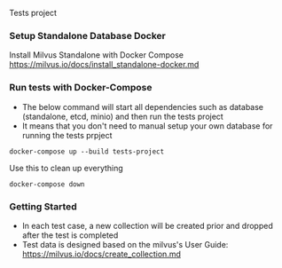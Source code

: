 Tests project

### Setup Standalone Database Docker

Install Milvus Standalone with Docker Compose https://milvus.io/docs/install_standalone-docker.md

### Run tests with Docker-Compose

- The below command will start all dependencies such as database (standalone, etcd, minio) and then run the tests
  project
- It means that you don't need to manual setup your own database for running the tests prpject

```shell
docker-compose up --build tests-project
```

Use this to clean up everything

```shell
docker-compose down
```

### Getting Started

- In each test case, a new collection will be created prior and dropped after the test is completed
- Test data is designed based on the milvus's User Guide: https://milvus.io/docs/create_collection.md

